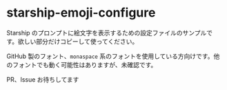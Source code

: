 # starship-emoji-configure

Starship のプロンプトに絵文字を表示するための設定ファイルのサンプルです。欲しい部分だけコピーして使ってください。

GitHub 製のフォント、`monaspace` 系のフォントを使用している方向けです。他のフォントでも動く可能性はありますが、未確認です。

PR、Issue お待ちしてます
